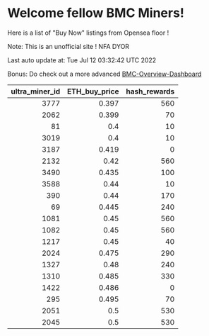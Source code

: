 # Welcome fellow BMC Miners!
Here is a list of "Buy Now" listings from Opensea floor !

Note: This is an unofficial site ! NFA DYOR

Last auto update at: Tue Jul 12 03:32:42 UTC 2022

Bonus: Do check out a more advanced [BMC-Overview-Dashboard](https://dune.com/defifunk/BMC-Overview-Dashboard)


|   ultra_miner_id |   ETH_buy_price |   hash_rewards |
|-----------------:|----------------:|---------------:|
|             3777 |           0.397 |            560 |
|             2062 |           0.399 |             70 |
|               81 |           0.4   |             10 |
|             3019 |           0.4   |             10 |
|             3187 |           0.419 |              0 |
|             2132 |           0.42  |            560 |
|             3490 |           0.435 |            100 |
|             3588 |           0.44  |             10 |
|              390 |           0.44  |            170 |
|               69 |           0.445 |            240 |
|             1081 |           0.45  |            560 |
|             1082 |           0.45  |            560 |
|             1217 |           0.45  |             40 |
|             2024 |           0.475 |            290 |
|             1327 |           0.48  |            240 |
|             1310 |           0.485 |            330 |
|             1422 |           0.486 |              0 |
|              295 |           0.495 |             70 |
|             2051 |           0.5   |            530 |
|             2045 |           0.5   |            530 |